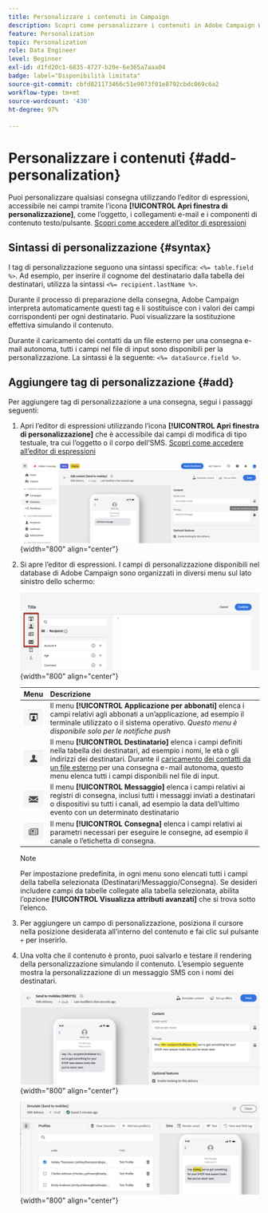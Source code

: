 ```yaml
---
title: Personalizzare i contenuti in Campaign
description: Scopri come personalizzare i contenuti in Adobe Campaign Web
feature: Personalization
topic: Personalization
role: Data Engineer
level: Beginner
exl-id: d1fd20c1-6835-4727-b20e-6e365a7aaa04
badge: label="Disponibilità limitata"
source-git-commit: cbfd821173466c51e9073f01e8792cbdc069c6a2
workflow-type: tm+mt
source-wordcount: '430'
ht-degree: 97%

---
```



# Personalizzare i contenuti {#add-personalization}

Puoi personalizzare qualsiasi consegna utilizzando l’editor di espressioni, accessibile nei campi tramite l’icona **[!UICONTROL Apri finestra di personalizzazione]**, come l’oggetto, i collegamenti e-mail e i componenti di contenuto testo/pulsante. [Scopri come accedere all’editor di espressioni](gs-personalization.md/#access)

## Sintassi di personalizzazione {#syntax}

I tag di personalizzazione seguono una sintassi specifica: `<%= table.field %>`. Ad esempio, per inserire il cognome del destinatario dalla tabella dei destinatari, utilizza la sintassi `<%= recipient.lastName %>`.

Durante il processo di preparazione della consegna, Adobe Campaign interpreta automaticamente questi tag e li sostituisce con i valori dei campi corrispondenti per ogni destinatario. Puoi visualizzare la sostituzione effettiva simulando il contenuto.

Durante il caricamento dei contatti da un file esterno per una consegna e-mail autonoma, tutti i campi nel file di input sono disponibili per la personalizzazione. La sintassi è la seguente: `<%= dataSource.field %>`.

## Aggiungere tag di personalizzazione {#add}

Per aggiungere tag di personalizzazione a una consegna, segui i passaggi seguenti:

1. Apri l’editor di espressioni utilizzando l’icona **[!UICONTROL Apri finestra di personalizzazione]** che è accessibile dai campi di modifica di tipo testuale, tra cui l’oggetto o il corpo dell’SMS. [Scopri come accedere all’editor di espressioni](gs-personalization.md/#access)

   ![](assets/perso-access.png){width="800" align="center"}

1. Si apre l’editor di espressioni. I campi di personalizzazione disponibili nel database di Adobe Campaign sono organizzati in diversi menu sul lato sinistro dello schermo:

   ![](assets/perso-insert-field.png){width="800" align="center"}

   | Menu | Descrizione |
   |-----|------------|
   | ![](assets/do-not-localize/perso-subscribers-menu.png) | Il menu **[!UICONTROL Applicazione per abbonati]** elenca i campi relativi agli abbonati a un’applicazione, ad esempio il terminale utilizzato o il sistema operativo. *Questo menu è disponibile solo per le notifiche push* |
   | ![](assets/do-not-localize/perso-recipients-menu.png) | Il menu **[!UICONTROL Destinatario]** elenca i campi definiti nella tabella dei destinatari, ad esempio i nomi, le età o gli indirizzi dei destinatari. Durante il [caricamento dei contatti da un file esterno](../audience/file-audience.md) per una consegna e-mail autonoma, questo menu elenca tutti i campi disponibili nel file di input. |
   | ![](assets/do-not-localize/perso-message-menu.png) | Il menu **[!UICONTROL Messaggio]** elenca i campi relativi ai registri di consegna, inclusi tutti i messaggi inviati a destinatari o dispositivi su tutti i canali, ad esempio la data dell’ultimo evento con un determinato destinatario |
   | ![](assets/do-not-localize/perso-delivery-menu.png) | Il menu **[!UICONTROL Consegna]** elenca i campi relativi ai parametri necessari per eseguire le consegne, ad esempio il canale o l’etichetta di consegna. |

   >[!NOTE]
   >
   >Per impostazione predefinita, in ogni menu sono elencati tutti i campi della tabella selezionata (Destinatari/Messaggio/Consegna). Se desideri includere campi da tabelle collegate alla tabella selezionata, abilita l’opzione **[!UICONTROL Visualizza attributi avanzati]** che si trova sotto l’elenco.

1. Per aggiungere un campo di personalizzazione, posiziona il cursore nella posizione desiderata all’interno del contenuto e fai clic sul pulsante `+` per inserirlo.

1. Una volta che il contenuto è pronto, puoi salvarlo e testare il rendering della personalizzazione simulando il contenuto. L’esempio seguente mostra la personalizzazione di un messaggio SMS con i nomi dei destinatari.

   ![](assets/perso-preview1.png){width="800" align="center"}

   ![](assets/perso-preview2.png){width="800" align="center"}
